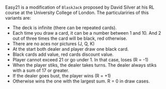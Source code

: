 Easy21 is a modification of `BlaskJack` proposed by David Silver at his RL course at the University College of London. The particulariries of this variants are:

- The deck is infinite (there can be repeated cards).
- Each time you draw a card, it can be a number between 1 and 10. And 2 out of three times the card will be black, red otherwise.
- There are no aces nor pictures (J, Q, K)
- At the start both dealer and player draw one black card.
- Black cards add value, red cards discount value.
- Player cannot exceed 21 or go under 1. In that case, loses (R = -1)
- When the player stiks, the dealer takes turns. The dealer always stiks with a sum of 17 or greater. 
- If the dealer goes bust, the player wins (R = +1)
- Otherwise wins the one with the largest sum. R = 0 in draw cases.
